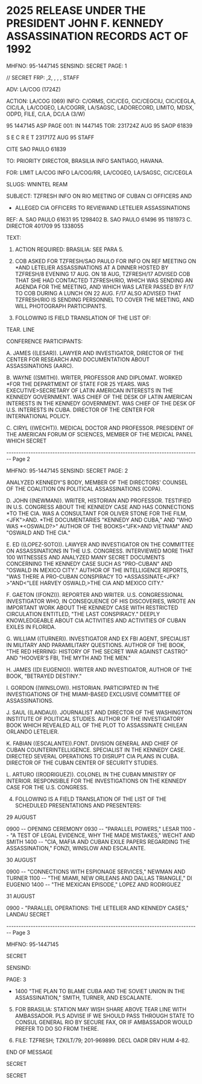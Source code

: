 # 2025 RELEASE UNDER THE PRESIDENT JOHN F. KENNEDY ASSASSINATION RECORDS ACT OF 1992

MHFNO: 95-1447145 SENSIND: SECRET PAGE: 1

// SECRET FRP: ,2, , , , STAFF

ADV: LA/COG (1724Z)

ACTION: LA/COG (069) INFO: C/ORMS, CIC/CEG, CIC/CEGCIU, CIC/CEGLA, CIC/LA,
LA/COGEO, LA/COGRR, LA/SAGSC, LADORECORD, LIMITO, MDSX, ODPD, FILE, C/LA,
DC/LA (3/W)

95 1447145 ASP PAGE 001: IN 1447145
TOR: 231724Z AUG 95 SAOP 61839

S E C R E T 231717Z AUG 95 STAFF

CITE SAO PAULO 61839

TO: PRIORITY DIRECTOR, BRASILIA INFO SANTIAGO, HAVANA.

FOR: LIMIT LA/COG INFO LA/COG/RR, LA/COGEO, LA/SAGSC, CIC/CEGLA

SLUGS: WNINTEL REAM

SUBJECT: TZFRESH INFO ON RIO MEETING OF CUBAN CI OFFICERS AND
* ALLEGED CIA OFFICERS TO REVIEW<JFK>AND LETELIER
  ASSASSINATIONS

REF: A. SAO PAULO 61631 95 1298402
B. SAO PAULO 61496 95 1181973
C. DIRECTOR 401709 95 1338055

TEXT:

1. ACTION REQUIRED: BRASILIA: SEE PARA 5.

2. COB ASKED FOR TZFRESH/SAO PAULO FOR INFO ON REF MEETING ON
   *<JFK>AND LETELIER ASSASSINATIONS AT A DINNER HOSTED BY TZFRESH/8
   EVENING 17 AUG. ON 18 AUG, TZFRESH/17 ADVISED COB THAT SHE HAD
   CONTACTED TZFRESH/RIO, WHICH WAS SENDING AN AGENDA FOR THE
   MEETING, AND WHICH WAS LATER PASSED BY F/17 TO COB DURING A LUNCH ON
   22 AUG. F/17 ALSO ADVISED THAT TZFRESH/RIO IS SENDING PERSONNEL TO
   COVER THE MEETING, AND WILL PHOTOGRAPH PARTICIPANTS.

3. FOLLOWING IS FIELD TRANSLATION OF THE LIST OF:

TEAR. LINE

CONFERENCE PARTICIPANTS:

A. JAMES ((LESAR)). LAWYER AND INVESTIGATOR, DIRECTOR OF THE
CENTER FOR RESEARCH AND DOCUMENTATION ABOUT ASSASSINATIONS (AARC).

B. WAYNE ((SMITH)). WRITER, PROFESSOR AND DIPLOMAT. WORKED
*FOR THE DEPARTMENT OF STATE FOR 25 YEARS. WAS EXECUTIVE>SECRETARY OF
LATIN AMERICAN INTERESTS IN THE KENNEDY GOVERNMENT. WAS CHIEF OF THE
DESK OF LATIN AMERICAN INTERESTS IN THE KENNEDY GOVERNMENT. WAS
CHIEF OF THE DESK OF U.S. INTERESTS IN CUBA. DIRECTOR OF THE CENTER
FOR INTERNATIONAL POLICY.

C. CIRYL ((WECHT)). MEDICAL DOCTOR AND PROFESSOR. PRESIDENT
OF THE AMERICAN FORUM OF SCIENCES, MEMBER OF THE MEDICAL PANEL WHICH
SECRET


-------------------------------------------------------------------------------- Page 2

MHFNO: 95-1447145
SENSIND: SECRET
PAGE: 2

ANALYZED KENNEDY'S BODY, MEMBER OF THE DIRECTORS' COUNSEL OF THE
COALITION ON POLITICAL ASSASSINATIONS (COPA).

D. JOHN ((NEWMAN)). WRITER, HISTORIAN AND PROFESSOR.
TESTIFIED IN U.S. CONGRESS ABOUT THE KENNEDY CASE AND HAS CONNECTIONS
*TO THE CIA. WAS A CONSULTANT FOR OLIVER STONE FOR THE FILM, <JFK">AND.
*THE DOCUMENTARIES "KENNEDY AND CUBA," AND "WHO WAS<LEE HARVEY>
*<OSWALD?>" AUTHOR OF THE BOOKS<"JFK>AND VIETNAM" AND "OSWALD AND THE
CIA."

E. ED ((LOPEZ-SOTO)). LAWYER AND INVESTIGATOR ON THE COMMITTEE
ON ASSASSINATIONS IN THE U.S. CONGRESS. INTERVIEWED MORE THAT 100
WITNESSES AND ANALYZED MANY SECRET DOCUMENTS CONCERNING THE KENNEDY
CASE SUCH AS "PRO-CUBAN" AND "OSWALD IN MEXICO CITY." AUTHOR OF THE
INTELLIGENCE REPORTS, "WAS THERE A PRO-CUBAN CONSPIRACY TO
*ASSASSINATE<JFK?>"AND<"LEE HARVEY OSWALD,>THE CIA AND MEXICO CITY."

F. GAETON ((FONZI)). REPORTER AND WRITER. U.S. CONGRESSIONAL
INVESTIGATOR WHO, IN CONSEQUENCE OF HIS DISCOVERIES, WROTE AN
IMPORTANT WORK ABOUT THE KENNEDY CASE WITH RESTRICTED CIRCULATION
ENTITLED, "THE LAST CONSPIRACY." DEEPLY KNOWLEDGEABLE ABOUT CIA
ACTIVITIES AND ACTIVITIES OF CUBAN EXILES IN FLORIDA.

G. WILLIAM ((TURNER)). INVESTIGATOR AND EX FBI AGENT,
SPECIALIST IN MILITARY AND PARAMILITARY QUESTIONS. AUTHOR OF THE
BOOK, "THE RED HERRING: HISTORY OF THE SECRET WAR AGAINST CASTRO"
AND "HOOVER'S FBI, THE MYTH AND THE MEN."

H. JAMES ((DI EUGENIO)). WRITER AND INVESTIGATOR, AUTHOR OF
THE BOOK, "BETRAYED DESTINY."

I. GORDON ((WINSLOW)). HISTORIAN. PARTICIPATED IN THE
INVESTIGATIONS OF THE MIAMI-BASED EXCLUSIVE COMMITTEE OF
ASSASSINATIONS.

J. SAUL ((LANDAU)). JOURNALIST AND DIRECTOR OF THE WASHINGTON
INSTITUTE OF POLITICAL STUDIES. AUTHOR OF THE INVESTIGATORY BOOK
WHICH REVEALED ALL OF THE PLOT TO ASSASSINATE CHILEAN ORLANDO
LETELIER.

Κ. FABIAN ((ESCALANTE)).FONT. DIVISION GENERAL AND CHIEF OF
CUBAN COUNTERINTELLIGENCE. SPECIALIST IN THE KENNEDY CASE. DIRECTED
SEVERAL OPERATIONS TO DISRUPT CIA PLANS IN CUBA. DIRECTOR OF THE
CUBAN CENTER OF SECURITY STUDIES.

L. ARTURO ((RODRIGUEZ)). COLONEL IN THE CUBAN MINISTRY OF
INTERIOR. RESPONSIBLE FOR THE INVESTIGATIONS ON THE KENNEDY CASE FOR
THE U.S. CONGRESS.

4. FOLLOWING IS A FIELD TRANSLATION OF THE LIST OF THE
   SCHEDULED PRESENTATIONS AND PRESENTERS:

29 AUGUST

0900 -- OPENING CEREMONY
0930 -- "PARALLEL POWERS," LESAR
1100 -- "A TEST OF LEGAL EVIDENCE, WHY THE<WARREN COMMISSION>
MADE MISTAKES," WECHT AND SMITH
1400 -- "CIA, MAFIA AND CUBAN EXILE PAPERS REGARDING THE<JFK>
ASSASSINATION," FONZI, WINSLOW AND ESCALANTE.

30 AUGUST

0900 -- "CONNECTIONS WITH ESPIONAGE SERVICES," NEWMAN AND TURNER
1100 -- "THE MIAMI, NEW ORLEANS AND DALLAS TRIANGLE," DI EUGENIO
1400 -- "THE MEXICAN EPISODE," LOPEZ AND RODRIGUEZ

31 AUGUST

0900 - "PARALLEL OPERATIONS: THE LETELIER AND KENNEDY CASES,"
LANDAU
SECRET


-------------------------------------------------------------------------------- Page 3

MHFNO: 95-1447145

SECRET

SENSIND:

PAGE: 3

* 1400 "THE PLAN TO BLAME CUBA AND THE SOVIET UNION IN THE<JFK>
  ASSASSINATION," SMITH, TURNER, AND ESCALANTE.

5. FOR BRASILIA: STATION MAY WISH SHARE ABOVE TEAR LINE WITH
   AMBASSADOR. PLS ADVISE IF WE SHOULD PASS THROUGH STATE TO CONSUL
   GENERAL RIO BY SECURE FAX, OR IF AMBASSADOR WOULD PREFER TO DO SO
   FROM THERE.

6. FILE: TZFRESH; TZKILT/79; 201-969899. DECL OADR DRV HUM
   4-82.

END OF MESSAGE

SECRET

SECRET

